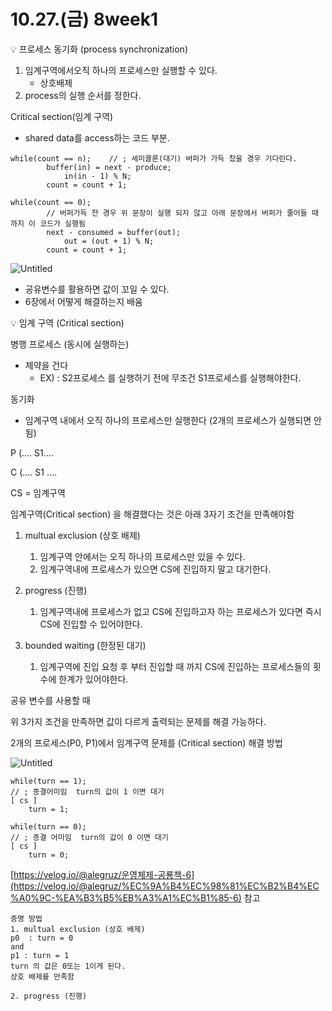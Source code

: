 # 10.27.(금) 8week1

<aside>
💡 프로세스 동기화 (process synchronization)

</aside>

1. 임계구역에서오직 하나의 프로세스만 실행할 수 있다.
    - 상호배제
2. process의 실행 순서를 정한다.

Critical section(임계 구역)
- shared data를 access하는 코드 부분.

```notion
while(count == n);    // ; 세미콜론(대기) 버퍼가 가득 찼을 경우 기다린다.
		buffer(in) = next - produce;
			in(in - 1) % N;           
		count = count + 1;

while(count == 0);
		// 버퍼가득 찬 경우 위 문장이 실행 되지 않고 아래 문장에서 버퍼가 줄어들 때 까지 이 코드가 실행됨
		next - consumed = buffer(out);
			out = (out + 1) % N;
		count = count + 1;

```

![Untitled](10%2027%20(%E1%84%80%E1%85%B3%E1%86%B7)%208week1%202b03812174ba4daca1cca78fa22aef80/Untitled.jpeg)

- 공유변수를 활용하면 값이 꼬일 수 있다.
- 6장에서 어떻게 해결하는지 배움

<aside>
💡 임계 구역 (Critical section)

</aside>

병행 프로세스 (동시에 실행하는)

- 제약을 건다
    - EX) : S2프로세스 를 실행하기 전에 무조건 S1프로세스를 실행해야한다.

동기화 

- 임계구역 내에서 오직 하나의 프로세스만 실행한다 (2개의 프로세스가 실행되면 안됨)

P (…. S1….

C (…. S1 ….

CS = 임계구역

 임계구역(Critical section) 을 해결했다는 것은 아래 3자기 조건을 만족해야함

1. multual exclusion (상호 배제)
    1. 임계구역 안에서는 오직 하나의 프로세스만 있을 수 있다.
    2. 임계구역내에 프로세스가 있으면 CS에 진입하지 말고 대기한다.
    
2. progress (진행)
    1. 임계구역내에 프로세스가 없고 CS에 진입하고자 하는 프로세스가 있다면 즉시 CS에 진입할 수 있어야한다.
    
3. bounded waiting (한정된 대기)
    1. 임계구역에 진입 요청 후 부터 진입할 때 까지 CS에 진입하는 프로세스들의 횟수에 한계가 있어야한다.
    

공유 변수를 사용할 때 

위 3가지 조건을 만족하면 값이 다르게 출력되는 문제를 해결 가능하다.

2개의 프로세스(P0, P1)에서 임계구역 문제를 (Critical section) 해결 방법

![Untitled](10%2027%20(%E1%84%80%E1%85%B3%E1%86%B7)%208week1%202b03812174ba4daca1cca78fa22aef80/Untitled%201.jpeg)

```notion
while(turn == 1);
// ; 종결어미임  turn의 값이 1 이면 대기
[ cs ]
	turn = 1;

while(turn == 0);
// ; 종결 어미임  turn의 값이 0 이면 대기
[ cs ]
	turn = 0;

```

[https://velog.io/@alegruz/운영체제-공룡책-6](https://velog.io/@alegruz/%EC%9A%B4%EC%98%81%EC%B2%B4%EC%A0%9C-%EA%B3%B5%EB%A3%A1%EC%B1%85-6) 참고

```notion
증명 방법
1. multual exclusion (상호 배제)
p0  : turn = 0 
and
p1 : turn = 1
turn 의 값은 0또는 1이게 된다.
상호 배제를 만족함

2. progress (진행)

```